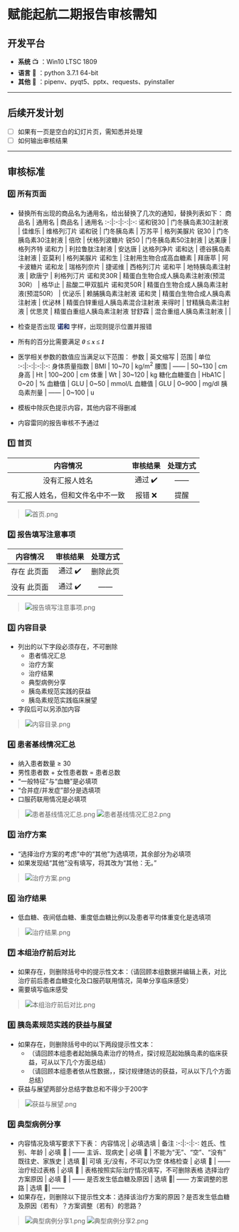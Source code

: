 # 赋能起航二期报告审核需知

## 开发平台
- **系统** :tv: ：Win10 LTSC 1809
- **语言** :snake: ：python 3.7.1 64-bit
- **其他** :rainbow: ：pipenv、pyqt5、pptx、requests、pyinstaller
---

## 后续开发计划
- [ ] 如果有一页是空白的幻灯片页，需知悉并处理
- [ ] 如何输出审核结果
---

## 审核标准
### :zero: 所有页面
- 替换所有出现的商品名为通用名，给出替换了几次的通知，替换列表如下：
    商品名 | 通用名 | 商品名 | 通用名
    :-:|:-:|:-:|:-:
    诺和锐30 | 门冬胰岛素30注射液 | 佳维乐 | 维格列汀片
    诺和锐 | 门冬胰岛素 | 万苏平 | 格列美脲片
    锐30 | 门冬胰岛素30注射液 | 倍欣 | 伏格列波糖片
    锐50 | 门冬胰岛素50注射液 | 达美康 | 格列齐特
    诺和力 | 利拉鲁肽注射液 | 安达唐 | 达格列净片
    诺和达 | 德谷胰岛素注射液 | 亚莫利 | 格列美脲片
    诺和生 | 注射用生物合成高血糖素 | 拜唐苹 | 阿卡波糖片
    诺和龙 | 瑞格列奈片 | 捷诺维 | 西格列汀片
    诺和平 | 地特胰岛素注射液 | 欧唐宁 | 利格列汀片
    诺和灵30R | 精蛋白生物合成人胰岛素注射液(预混30R） | 格华止 | 盐酸二甲双胍片
    诺和灵50R | 精蛋白生物合成人胰岛素注射液(预混50R） | 优泌乐 | 赖脯胰岛素注射液
    诺和灵 | 精蛋白生物合成人胰岛素注射液 | 优泌林 | 精蛋白锌重组人胰岛素混合注射液
    来得时 | 甘精胰岛素注射液 | 优思灵 | 精蛋白重组人胰岛素注射液
    甘舒霖 | 混合重组人胰岛素注射液 |  | 
  
- 检查是否出现 **<font color = #0e2161> 诺和 </font>** 字样，出现则提示位置并报错
- 所有的百分比需要满足 ***<font face = 'Times New Roman'> 0 ≤ x ≤ 1 </font>***
- 医学相关参数的数值应当满足以下范围：
  参数 | 英文缩写 | 范围 | 单位
  :-:|:-:|:-:|:-:
  身体质量指数 | BMI | 10~70 | kg/m<sup>2</sup>
  腰围 | —— | 50~130 | cm
  身高 | Ht | 100~200 | cm
  体重 | Wt | 30~120 | kg
  糖化血糖蛋白 | HbA1C | 0~20 | %
  血糖值 | GLU | 0~50 | mmol/L
  血糖值 | GLU | 0~900 | mg/dl
  胰岛素剂量 | —— | 0~100 | u
- 模板中除灰色提示内容，其他内容不得删减
- 内容雷同的报告审核不予通过


### :one: 首页
内容情况 | 审核结果 | 处理方式
:-:|:-:|:-:
没有汇报人姓名 | 通过 :heavy_check_mark: | ——
有汇报人姓名，但和文件名中不一致 | 报错 :x: | 提醒
>![首页.png](https://i.loli.net/2019/10/22/8sKTHnegYIXokuS.png)


### :two: 报告填写注意事项
内容情况 | 审核结果 | 处理方式
:-:|:-:|:-:
存在 此页面 | 通过 :heavy_check_mark: | 删除此页
没有 此页面 | 通过 :heavy_check_mark: | ——
>![报告填写注意事项.png](https://i.loli.net/2019/10/22/BPahFgx9EicXHMt.png)

### :three: 内容目录
- 列出的以下字段必须存在，不可删除
    + 患者情况汇总
    + 治疗方案
    + 治疗结果
    + 典型病例分享
    + 胰岛素规范实践的获益
    + 胰岛素规范实践临床展望
- 字段后可以另添加内容
>![内容目录.png](https://i.loli.net/2019/10/22/o1itbjyfq8YBDOp.png)

### :four: 患者基线情况汇总
- 纳入患者数量 ≥ 30
- 男性患者数 + 女性患者数 = 患者总数
- “一般特征”与“血糖”是必填项
- “合并症/并发症”部分是选填项
- 口服药联用情况是必填项
>![患者基线情况汇总.png](https://i.loli.net/2019/10/22/3DsjZRo9OBPNcSa.png)
>![患者基线情况汇总2.png](https://i.loli.net/2019/10/22/KkPt4WqZve5MaXo.png)

### :five: 治疗方案
- “选择治疗方案的考虑”中的“其他”为选填项，其余部分为必填项
- 如果发现结“其他”没有填写，将其改为“其他：无。”
>![治疗方案.png](https://i.loli.net/2019/10/22/rTXDW3PoOnkRtQZ.png)

### :six: 治疗结果
- 低血糖、夜间低血糖、重度低血糖比例以及患者平均体重变化是选填项
>![治疗结果.png](https://i.loli.net/2019/10/22/kSLsXc8BryMN7wb.png)

### :seven: 本组治疗前后对比
- 如果存在，则删除括号中的提示性文本：（请回顾本组数据并编辑上表，对比治疗前后患者血糖变化及口服药联用情况，简单分享临床感受）
- 需要填写临床感受
>![本组治疗前后对比.png](https://i.loli.net/2019/10/22/hJj28SEPgnLaoWQ.png)

### :eight: 胰岛素规范实践的获益与展望
- 如果存在，则删除括号中的以下两段提示性文本：
  + （请回顾本组患者起始胰岛素治疗的特点，探讨规范起始胰岛素的临床获益，可从以下几个方面总结）
  + （请回顾本组患者依从性数据，，探讨规律随访的获益，可从以下几个方面总结）
- 获益与展望两部分总结字数总和不得少于200字
>![获益与展望.png](https://i.loli.net/2019/10/22/m9u6Lb8jHWEI47l.png)

### :nine: 典型病例分享
- 内容情况及填写要求下下表：
  内容情况 | 必填选填 | 备注
  :-:|:-:|:-:
  姓氏、性别、年龄 | 必填 :orange_book: | ——
  主诉、现病史 | 必填 :orange_book: | 不能为“无”、“空”、“没有”
  既往史、家族史 | 选填 :blue_book:| 可填 无/没有，不可以为空
  体格检查 | 必填 :orange_book: | ——
  治疗经过表格 | 必填 :orange_book: | 表格按照实际治疗情况填写，不可删除表格
  选择治疗方案原因 | 必填 :orange_book: | ——
  是否发生低血糖及原因 | 选填 :blue_book:| ——
  方案调整的思路 | 选填 :blue_book:| ——
- 如果存在，则删除以下提示性文本：选择该治疗方案的原因？是否发生低血糖及原因（若有）？方案调整（若有）的思路？
>![典型病例分享1.png](https://i.loli.net/2019/10/22/bjSO9qKpNXdBcHR.png)
>![典型病例分享2.png](https://i.loli.net/2019/10/22/VX2TsiG5lrZ9c8C.png)


